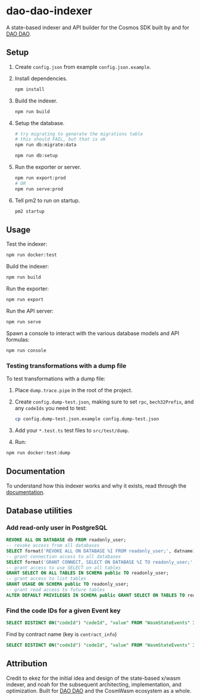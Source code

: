 # dao-dao-indexer

A state-based indexer and API builder for the Cosmos SDK built by and for [DAO
DAO](https://daodao.zone).

## Setup

1. Create `config.json` from example `config.json.example`.

2. Install dependencies.

   ```bash
   npm install
   ```

3. Build the indexer.

   ```bash
   npm run build
   ```

4. Setup the database.

   ```bash
   # try migrating to generate the migrations table
   # this should FAIL, but that is ok
   npm run db:migrate:data

   npm run db:setup
   ```

5. Run the exporter or server.

   ```bash
   npm run export:prod
   # OR
   npm run serve:prod
   ```

6. Tell pm2 to run on startup.

   ```bash
   pm2 startup
   ```

## Usage

Test the indexer:

```bash
npm run docker:test
```

Build the indexer:

```bash
npm run build
```

Run the exporter:

```bash
npm run export
```

Run the API server:

```bash
npm run serve
```

Spawn a console to interact with the various database models and API formulas:

```bash
npm run console
```

### Testing transformations with a dump file

To test transformations with a dump file:

1. Place `dump.trace.pipe` in the root of the project.

2. Create `config.dump-test.json`, making sure to set `rpc`, `bech32Prefix`, and
   any `codeIds` you need to test:

   ```bash
   cp config.dump-test.json.example config.dump-test.json
   ```

3. Add your `*.test.ts` test files to `src/test/dump`.

4. Run:

```bash
npm run docker:test:dump
```

## Documentation

To understand how this indexer works and why it exists, read through the
[documentation](./docs/start.md).

## Database utilities

### Add read-only user in PostgreSQL

```sql
REVOKE ALL ON DATABASE db FROM readonly_user;
-- revoke access from all databases
SELECT format('REVOKE ALL ON DATABASE %I FROM readonly_user;', datname) FROM pg_database \gexec
-- grant connection access to all databases
SELECT format('GRANT CONNECT, SELECT ON DATABASE %I TO readonly_user;', datname) FROM pg_database WHERE datname = 'accounts' OR datname LIKE '%_%net' \gexec
-- grant access to use SELECT on all tables
GRANT SELECT ON ALL TABLES IN SCHEMA public TO readonly_user;
-- grant access to list tables
GRANT USAGE ON SCHEMA public TO readonly_user;
-- grant read access to future tables
ALTER DEFAULT PRIVILEGES IN SCHEMA public GRANT SELECT ON TABLES TO readonly_user;
```

### Find the code IDs for a given Event key

```sql
SELECT DISTINCT ON("codeId") "codeId", "value" FROM "WasmStateEvents" INNER JOIN "Contracts" ON "Contracts"."address" = "WasmStateEvents"."contractAddress" WHERE "key" = '' ORDER BY "codeId" ASC;
```

Find by contract name (key is `contract_info`)

```sql
SELECT DISTINCT ON("codeId") "codeId", "value" FROM "WasmStateEvents" INNER JOIN "Contracts" ON "Contracts"."address" = "WasmStateEvents"."contractAddress" WHERE "key" = '99,111,110,116,114,97,99,116,95,105,110,102,111' AND value LIKE '%CONTRACT_NAME%' ORDER BY "codeId" ASC;
```

## Attribution

Credit to ekez for the initial idea and design of the state-based x/wasm
indexer, and noah for the subsequent architecting, implementation, and
optimization. Built for [DAO DAO](https://daodao.zone) and the CosmWasm
ecosystem as a whole.
